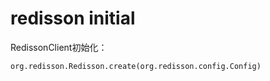# redisson initial

RedissonClient初始化：
```
org.redisson.Redisson.create(org.redisson.config.Config)
```